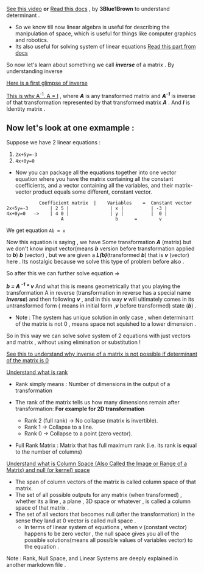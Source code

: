 [See this video](https://youtu.be/uQhTuRlWMxw?si=qAQeSHNvwqsnerpQ) 
**or** [Read this docs](https://www.3blue1brown.com/lessons/inverse-matrices)  , by **3Blue1Brown** to understand determinant .

- So we know till now linear algebra is useful for describing the manipulation of space, which is useful for things like computer graphics and robotics.
- Its also useful for solving system of linear equations 
[Read this part from docs](https://www.3blue1brown.com/lessons/inverse-matrices#linear-systems-of-equations)

So now let's learn about something we call ***inverse*** of a matrix . By understanding inverse 

[Here is a first glimpse of inverse](https://youtu.be/uQhTuRlWMxw?si=vguZqrvQlOHxPjZB&t=234)

[This is why A<sup>-1</sup>.  A = I](https://youtu.be/uQhTuRlWMxw?si=VlYnYxfwvfqigHfb&t=284) , where ***A*** is any transformed matrix and ***A<sup>-1</sup>***  is inverse of that transformation represented by that transformed matrix ***A*** . And ***I*** is Identity matrix . 

## Now let's look at one exmample : 
Suppose we have 2 linear equations :
1. ```2x+5y=-3```
2. ```4x+0y=0```
- Now you can package all the equations together into one vector equation where you have the matrix containing all the constant coefficients, and a vector containing all the variables, and their matrix-vector product equals some different, constant vector.
```
            Coefficient matrix  |    Variables    =  Constant vector
2x+5y=-3        | 2 5 |               | x |          | -3 |
4x+0y=0   ->    | 4 0 |               | y |          |  0 |
                    A                   b      =        v
```
We get equation ```Ab = v```

Now this equation is saying , we have Some transformation ***A*** (matrix) but we don't know input vector(means ***b*** version before transformation applied to ***b***) ***b*** (vector) , but we are given a ***L(b)***(transformed ***b***) that is ***v*** (vector) here . 
Its nostalgic because we solve this type of problem before also . 

So after this we can further solve equation => 

***b = A <sup>-1</sup> * v***
And what this is means geometrically that you playing the transformation A in reverse (transformation in reverse has a special name ***inverse***) and then following ***v*** , and in this way ***v*** will ultimately comes in its untransformed form ( means in initial form ,***v*** before transformed) state (***b***) .

- Note : The system has unique solution in only case , when determinant of the matrix is not 0 , means space not squished to a lower dimension .

So in this way we can solve solve system of 2 equations with just vectors and matrix , without using elimination or substitution !

[See this to understand why inverse of a matrix is not possible if determinant of the matrix is 0](https://youtu.be/uQhTuRlWMxw?si=RZ4a8Gz6d_bAWQ76&t=403)

[Understand what is rank](https://youtu.be/uQhTuRlWMxw?si=9rzt-mtjb-LemMQU&t=481)
- Rank simply means : Number of dimensions in the output of a transformation
- The rank of the matrix tells us how many dimensions remain after transformation:
**For example for 2D transformation**
   - Rank 2 (full rank) → No collapse (matrix is invertible).
   - Rank 1 → Collapse to a line.
   - Rank 0 → Collapse to a point (zero vector).

-  Full Rank Matrix : Matrix that has full maximum rank (i.e. its rank is equal to the number of columns) 

[Understand what is Column Space (Also Called the Image or Range of a Matrix) and null (or kernel) space](https://youtu.be/uQhTuRlWMxw?si=d733RKL5h2EJ91TI&t=532)
- The span of column vectors of the matrix is called column space of that matrix.
- The set of all possible outputs for any matrix (when transformed) , whether its a line , a plane , 3D space or whatever , is called a column space of that matrix  . 
- The set of all vectors that becomes null (after the transformation) in the sense they land at 0 vector is called null space . 
    - In terms of linear system of equations , when v (constant vector) happens to be zero vector , the null space gives you all of the possible solutions(means all possible values of variables vector) to the equation .


Note : Rank, Null Space, and Linear Systems are deeply explained in another markdown file .